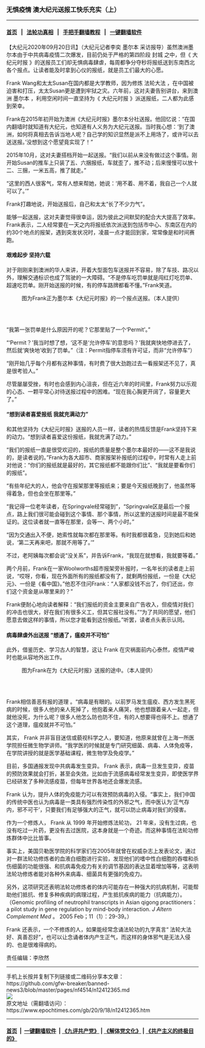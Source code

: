 ### 无惧疫情 澳大纪元送报工快乐充实（上）
------------------------

#### [首页](https://github.com/gfw-breaker/banned-news3/blob/master/README.md) &nbsp;&nbsp;|&nbsp;&nbsp; [法轮功真相](https://github.com/begood0513/basic/blob/master/README.md)  &nbsp;&nbsp;|&nbsp;&nbsp; [手把手翻墙教程](https://github.com/gfw-breaker/guides/wiki)  &nbsp;&nbsp;|&nbsp;&nbsp; [一键翻墙软件](https://github.com/gfw-breaker/nogfw/blob/master/README.md)  



<div><p>
 【大纪元2020年09月20日讯】（大纪元记者李奕
 <ok href="https://www.epochtimes.com/gb/tag/%E5%A2%A8%E5%B0%94%E6%9C%AC.html">
  墨尔本
 </ok>
 采访报导）虽然澳洲墨尔本由于中共病毒疫情二次爆发，目前仍处于严格的第四阶段
 <ok href="https://www.epochtimes.com/gb/tag/%E5%B0%81%E5%9F%8E.html">
  封城
 </ok>
 之中，但《
 <ok href="https://www.epochtimes.com/gb/tag/%E5%A4%A7%E7%BA%AA%E5%85%83%E6%97%B6%E6%8A%A5.html">
  大纪元时报
 </ok>
 》的送报员工们却无惧病毒肆虐，每周都争分夺秒将报纸送到东南西北各个报点。让读者能及时拿到心仪的报纸，就是员工们最大的心愿。
</p>
<p>
 Frank Wang和太太Susan在国内都是大学教师，因为修炼
 <ok href="https://www.epochtimes.com/gb/tag/%E6%B3%95%E8%BD%AE%E5%A4%A7%E6%B3%95.html">
  法轮大法
 </ok>
 ，在中国被迫害和打压，太太Susan更是遭到牢狱之灾。六年前，这对夫妻告别讲台，来到澳洲
 <ok href="https://www.epochtimes.com/gb/tag/%E5%A2%A8%E5%B0%94%E6%9C%AC.html">
  墨尔本
 </ok>
 ，利用空闲时间一直坚持为《
 <ok href="https://www.epochtimes.com/gb/tag/%E5%A4%A7%E7%BA%AA%E5%85%83%E6%97%B6%E6%8A%A5.html">
  大纪元时报
 </ok>
 》派送报纸，二人都为此感到荣幸。
</p>
<p>
 Frank在2015年初开始为澳洲《大纪元时报》墨尔本分社送报。他回忆说：“在国内翻墙时就知道有大纪元，也知道有人义务为大纪元送报。当时我心想：‘到了澳洲，如何将真相去告诉当地人呢？自己学的知识显然是派不上用场了，或许可以去送送报。’没想到这个愿望竟实现了！”
</p>
<p>
 2015年10月，这对夫妻搭档开始一起送报。“我们以前从来没有做过这个事情。刚开始Susan的推车上只装了五、六捆报纸，车就歪了，推不动；后来慢慢可以放十二、三捆，一米五高，推了就走。”
</p>
<p>
 “这里的西人很客气，常有人想来帮她，她说：‘用不着、用不着，我自己一个人就可以了。’”
</p>
<p>
 Frank打趣地说，开始送报后，自己和太太“长了不少力气”。
</p>
<p>
 能够一起送报，这对夫妻觉得很幸运，因为彼此之间默契的配合大大提高了效率。Frank表示，二人经常要在一天之内将报纸依次派送到包括市中心、东南区在内的约30个地点的报架，遇到突发状况时，凌晨一点才能回到家，常常像是和时间赛跑。
</p>
<h4>
 艰难起步 坚持六载
</h4>
<p>
 对于刚刚来到澳洲的华人来讲，开着大型面包车送报并不容易，除了车技、路况以外，理解交通标识也成了驾驶的一大障碍。“不是停车吃罚单就是闯红灯吃罚单、超速吃罚单。刚开始送报的时候，有的停车路牌都看不懂。”Frank笑道。
</p>
<figure class="wp-caption aligncenter" id="attachment_12412405" style="width: 600px">
 <ok href="https://i.epochtimes.com/assets/uploads/2020/09/76b0a02b65db023a.jpg">
  <img alt="" class="size-large wp-image-12412405" src="https://i.epochtimes.com/assets/uploads/2020/09/76b0a02b65db023a-600x800.jpg"/>
 </ok>
 <br/><figcaption class="wp-caption-text">
  图为Frank正为墨尔本《大纪元时报》的一个报点送报。（本人提供）
 </figcaption><br/>
</figure><br/>
<p>
 “我第一张罚单是什么原因开的呢？它那里贴了一个‘Permit’。”
</p>
<p>
 “‘Permit？’我当时想了想，‘这不是‘允许停车’的意思吗？’我就爽快地停进去了，然后就‘爽快地’收到了罚单。”（注：Permit指停车须有许可证，而非“允许停车”）
</p>
<p>
 “刚开始几乎每个月都有这种事情，有时费了很大劲跑过去一看报架还不见了，真是很考验人。”
</p>
<p>
 尽管屡屡受挫，有时也会感到内心沮丧，但在近六年的时间里，Frank努力以乐观的心态、一颗平常心对待送报过程中的困难。“现在我心胸更开阔了，容量更大了。”
</p>
<h4>
 “想到读者喜爱报纸 我就充满动力”
</h4>
<p>
 和其他坚持为《大纪元时报》送报的人员一样，读者的热情反馈是Frank坚持下来的动力。“想到读者喜爱这份报纸，我就充满了动力。”
</p>
<p>
 “我们的报纸一直是很受欢迎的，报纸的质量是整个墨尔本最好的——这不是我说的，是读者说的。”Frank为各大超市、商家报架补报纸的过程中，时常有人走上前对他说：“你们的报纸就是最好的，其它报纸都不能跟你们比”、“我就是要看你们的报纸”。
</p>
<p>
 “有些年纪大的人，他会守在报架那里等报纸来；要是今天报纸晚到了，他虽然等得着急，但也会坐在那里等。”
</p>
<p>
 “我记得一位老年读者，在Springvale经常碰到”，“Springvale区是最后一个报点，路上我们很可能会碰到这个事情、那个事情，所以这里的送报时间是最不能保证的。这位读者就一直等在那里，会等一、两个小时。”
</p>
<p>
 “因为交通出入不便，她索性就每次都在那里等。有时我都很着急，见到她后和她说，‘第二天再来吧，那就不用等了。’”
</p>
<p>
 不过，老阿姨每次都会说“没关系”，并告诉Frank，“我现在就想看，我就要等着。”
</p>
<p>
 两个月前，Frank在一家Woolworths超市报架旁补报时，一名年长的读者走上前说，“哎呀，你看，现在外面所有的报纸都没有了，就剩两份报纸，一份是《大纪元》、一份是《看中国》。”他忍不住问Frank：“人家都没钱不出了，你们还出，你们这个资金是从哪里来的？”
</p>
<p>
 Frank便耐心地向读者解释：“我们报纸的资金主要来自广告收入，但疫情对我们的冲击也很大，好在我们有很多义工，但其它报社没有。”“为了共同的愿望，他们愿意去做这样的事情，所以您才能看到这份报纸。”听罢，读者点头表示认同。
</p>
<h4>
 病毒肆虐外出送报 “想通了，瘟疫并不可怕”
</h4>
<p>
 此外，借鉴历史、学习古人的智慧，这让
 <span lang="EN-AU">
  Frank
 </span>
 在灾祸面前内心泰然，疫情严峻时也能从容地外出工作。
</p>
<figure class="wp-caption aligncenter" id="attachment_12412408" style="width: 450px">
 <ok href="https://i.epochtimes.com/assets/uploads/2020/09/37da71f79b2b8c91.jpg">
  <img alt="" class="wp-image-12412408 size-medium" src="https://i.epochtimes.com/assets/uploads/2020/09/37da71f79b2b8c91-450x600.jpg"/>
 </ok>
 <br/><figcaption class="wp-caption-text">
  图为Frank在为《大纪元时报》送报的途中。（本人提供）
 </figcaption><br/>
</figure><br/>
<p class="x_MsoNormal">
 Frank相信善恶有报的道理 。“病毒是有眼的。以前罗马发生瘟疫、西方发生黑死病的时候，很多人他的亲人死掉了，他抱着亲人痛哭，他也想跟着亲人一起走，但就他没死，为什么呢？很多人他怎么防也防不住，有的人想要得也得不上。想通了这个道理，瘟疫就并不可怕。”
</p>
<p class="x_MsoNormal">
 其实，
 <span lang="EN-AU">
  Frank
 </span>
 并非盲目迷信或藐视科学之人，要知道，他原来就曾在上海一所医学院担任微生物学讲师。“我学医的时候就是专门研究细菌、病毒、人体免疫等，在学院讲授的就是医学基础课程，微生物学及免疫学。”
</p>
<p class="x_MsoNormal">
 目前，多国通报发现中共病毒发生变异。
 <span lang="EN-AU">
  Frank
 </span>
 表示，病毒一旦发生变异，疫苗的预防效果就会打折，甚至会失效。比如由于流感病毒经常发生变异，即使医学界已经研发了多种流感疫苗，但每年世界各地还会爆发流感。
</p>
<p class="x_MsoNormal">
 <span lang="EN-AU">
  Frank
 </span>
 认为，提升人体的免疫能力可以有效预防病毒的入侵。“事实上，我们中国的传统中医也认为病毒是一类具有强烈传染性的外邪之气，而中医认为‘正气存内，邪不可干’，只要我们有足够强大的正气，就可以防止病毒对我们的侵害。
</p>
<p class="x_MsoNormal">
 作为一个修炼人，
 <span lang="EN-AU">
  Frank
 </span>
 从
 <span lang="EN-AU">
  1999
 </span>
 年开始修炼法轮功，
 <span lang="EN-AU">
  21
 </span>
 年来，没有生过病，也没有吃过一片药，更没有去过医院，这本身就是一个奇迹。而这种事情在法轮功修炼群体中比比皆事。
</p>
<p>
 事实上，美国贝勒医学院的科学家们在2005年就曾在权威杂志上发表论文，通过对一群法轮功修炼者的血液白细胞进行实验，发现他们的嗜中性白细胞的吞噬和杀伤细菌的功能很强、和抗病毒免疫力有关的调节基因的表达显着增加等等，这表明法轮功修炼者能对各种外来病毒、细菌具有更强的免疫力。
</p>
<p>
 另外，这项研究还表明法轮功修炼者的体内可能存在一种强大的抗病机制，可能帮助他们抵抗、修复多种疾病的病理过程，产生抵抗疾病的能力（抗病能力）。（Genomic profiling of neutrophil transcripts in Asian qigong practitioners：a pilot study in gene regulation by mind-body interaction.
 <i>
  J Altern Complement Med
 </i>
 。 2005 Feb；11（1）：29-39。）
</p>
<p class="x_MsoNormal">
 <span lang="EN-AU">
  Frank
 </span>
 还表示，一个不修炼的人，如果能经常念诵法轮功的九字真言“
 <ok href="https://www.epochtimes.com/gb/tag/%E6%B3%95%E8%BD%AE%E5%A4%A7%E6%B3%95.html">
  法轮大法
 </ok>
 好、真善忍好”，也可以让念诵者体内产生正气，而这样的身体邪气是无法入侵的、也是很难得病的。
</p>
<p>
 责任编辑：李欣然
</p>
</div>
<hr/>
手机上长按并复制下列链接或二维码分享本文章：<br/>
https://github.com/gfw-breaker/banned-news3/blob/master/pages/nf4514/n12412365.md <br/>
<a href='https://github.com/gfw-breaker/banned-news3/blob/master/pages/nf4514/n12412365.md'><img src='https://github.com/gfw-breaker/banned-news3/blob/master/pages/nf4514/n12412365.md.png'/></a> <br/>
原文地址（需翻墙访问）：https://www.epochtimes.com/gb/20/9/18/n12412365.htm


------------------------
#### [首页](https://github.com/gfw-breaker/banned-news3/blob/master/README.md) &nbsp;|&nbsp; [一键翻墙软件](https://github.com/gfw-breaker/nogfw/blob/master/README.md) &nbsp;| [《九评共产党》](https://github.com/gfw-breaker/9ping.md/blob/master/README.md#九评之一评共产党是什么) | [《解体党文化》](https://github.com/gfw-breaker/jtdwh.md/blob/master/README.md) | [《共产主义的终极目的》](https://github.com/gfw-breaker/gczydzjmd.md/blob/master/README.md)


<img src='http://gfw-breaker.win/banned-news3/pages/nf4514/n12412365.md' width='0px' height='0px'/>